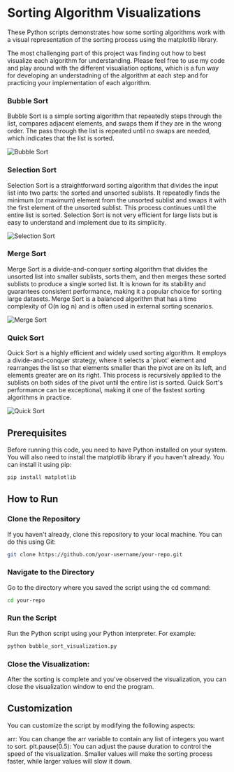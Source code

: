 # Sorting Algorithm Visualizations
These Python scripts demonstrates how some sorting algorithms work with a visual representation of the sorting process using the matplotlib library. 

The most challenging part of this project was finding out how to best visualize each algorithm for understanding. Please feel free to use my code and play around with the different visualiation options, which is a fun way for developing an understadning of the algorithm at each step and for practicing your implementation of each algorithm.

### Bubble Sort 
Bubble Sort is a simple sorting algorithm that repeatedly steps through the list, compares adjacent elements, and swaps them if they are in the wrong order. The pass through the list is repeated until no swaps are needed, which indicates that the list is sorted.

![Bubble Sort](https://github.com/c0olade/Software-Engineering-Journey/blob/main/Mini-Projects/Sorting%20Algorithm%20Visualizations/images/bubble%20sort.gif)

### Selection Sort 
Selection Sort is a straightforward sorting algorithm that divides the input list into two parts: the sorted and unsorted sublists. It repeatedly finds the minimum (or maximum) element from the unsorted sublist and swaps it with the first element of the unsorted sublist. This process continues until the entire list is sorted. Selection Sort is not very efficient for large lists but is easy to understand and implement due to its simplicity.

![Selection Sort](https://github.com/c0olade/Software-Engineering-Journey/blob/main/Mini-Projects/Sorting%20Algorithm%20Visualizations/images/selection.gif)

### Merge Sort
Merge Sort is a divide-and-conquer sorting algorithm that divides the unsorted list into smaller sublists, sorts them, and then merges these sorted sublists to produce a single sorted list. It is known for its stability and guarantees consistent performance, making it a popular choice for sorting large datasets. Merge Sort is a balanced algorithm that has a time complexity of O(n log n) and is often used in external sorting scenarios.

![Merge Sort](https://github.com/c0olade/Software-Engineering-Journey/blob/main/Mini-Projects/Sorting%20Algorithm%20Visualizations/images/merge.gif)

### Quick Sort 
Quick Sort is a highly efficient and widely used sorting algorithm. It employs a divide-and-conquer strategy, where it selects a 'pivot' element and rearranges the list so that elements smaller than the pivot are on its left, and elements greater are on its right. This process is recursively applied to the sublists on both sides of the pivot until the entire list is sorted. Quick Sort's performance can be exceptional, making it one of the fastest sorting algorithms in practice.

![Quick Sort](https://github.com/c0olade/Software-Engineering-Journey/blob/main/Mini-Projects/Sorting%20Algorithm%20Visualizations/images/quick.gif)

## Prerequisites
Before running this code, you need to have Python installed on your system. You will also need to install the matplotlib library if you haven't already. You can install it using pip:

```bash
pip install matplotlib
```
## How to Run
### Clone the Repository
If you haven't already, clone this repository to your local machine. You can do this using Git:

```bash
git clone https://github.com/your-username/your-repo.git
```

### Navigate to the Directory
Go to the directory where you saved the script using the cd command:
```bash
cd your-repo
```

### Run the Script
Run the Python script using your Python interpreter. For example:

```bash
python bubble_sort_visualization.py
```

### Close the Visualization:
After the sorting is complete and you've observed the visualization, you can close the visualization window to end the program.

## Customization
You can customize the script by modifying the following aspects:

arr: You can change the arr variable to contain any list of integers you want to sort.
plt.pause(0.5): You can adjust the pause duration to control the speed of the visualization. Smaller values will make the sorting process faster, while larger values will slow it down.

